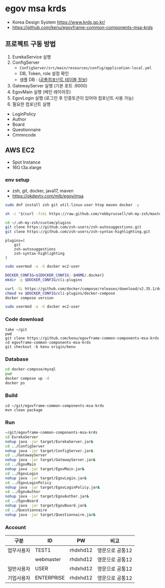 # egov msa krds
- Korea Design System https://www.krds.go.kr/
- https://github.com/kenu/egovframe-common-components-msa-krds

## 프로젝트 구동 방법

1. EurekaService 실행
2. ConfigServer
   - `ConfigServer/src/main/resources/config/application-local.yml`
   - DB, Token, role 설정 확인
   - 샘플 DB : ([공통컴포넌트 테이블 정보](https://www.egovframe.go.kr/wiki/doku.php?id=egovframework:com:v4.1:init_table#:~:text=%EC%9A%B4%EC%A0%84%EB%A9%B4%ED%97%88%EC%A6%9D%20SP%20%EA%B1%B0%EB%9E%98%EC%A0%95%EB%B3%B4-,%ED%85%8C%EC%9D%B4%EB%B8%94/%EC%B4%88%EA%B8%B0%EB%8D%B0%EC%9D%B4%ED%84%B0%20%EC%83%9D%EC%84%B1%20%EC%8A%A4%ED%81%AC%EB%A6%BD%ED%8A%B8,-%EA%B3%B5%ED%86%B5%EC%BB%B4%ED%8F%AC%EB%84%8C%ED%8A%B8%EB%8A%94%20%EB%B0%B0%ED%8F%AC%ED%8C%8C%EC%9D%BC%EC%9D%84%20%ED%86%B5%ED%95%B4))
3. GatewayServer 실행 (기본 포트 :9000)
4. EgovMain 실행 (메인 레이아웃)
5. EgovLogin 실행 (로그인 후 인증토큰이 있어야 컴포넌트 사용 가능)
6. 필요한 컴포넌트 실행

- LoginPolicy
- Author
- Board
- Questionnaire
- Cmmncode

## AWS EC2
- Spot Instance
- 16G t3a.xlarge

### env setup
- zsh, git, docker, java17, maven
- https://okdevtv.com/mib/egov/msa

```sh
sudo dnf install zsh git util-linux-user htop maven docker -y

sh -c "$(curl -fsSL https://raw.github.com/robbyrussell/oh-my-zsh/master/tools/install.sh)"

```

```sh
cd ~/.oh-my-zsh/custom/plugins
git clone https://github.com/zsh-users/zsh-autosuggestions.git
git clone https://github.com/zsh-users/zsh-syntax-highlighting.git

```

```
plugins=(
    git
    zsh-autosuggestions
    zsh-syntax-highlighting
)

```

```sh
sudo usermod -a -G docker ec2-user

DOCKER_CONFIG=${DOCKER_CONFIG:-$HOME/.docker}
mkdir -p $DOCKER_CONFIG/cli-plugins

```

```sh
curl -SL https://github.com/docker/compose/releases/download/v2.35.1/docker-compose-linux-x86_64 -o $DOCKER_CONFIG/cli-plugins/docker-compose
chmod +x $DOCKER_CONFIG/cli-plugins/docker-compose
docker compose version

```

```sh
sudo usermod -a -G docker ec2-user
```

### Code download
```
take ~/git
pwd
git clone https://github.com/kenu/egovframe-common-components-msa-krds
cd egovframe-common-components-msa-krds
git checkout -b kenu origin/kenu
```

### Database
```sh
cd docker-compose/mysql
pwd
docker compose up -d
docker ps
```

### Build
```
cd ~/git/egovframe-common-components-msa-krds
mvn clean package
```

### Run
```sh
~/git/egovframe-common-components-msa-krds
cd EurekaServer
nohup java -jar target/EurekaServer.jar&
cd ../ConfigServer
nohup java -jar target/ConfigServer.jar&
cd ../GatewayServer
nohup java -jar target/GatewayServer.jar&
cd ../EgovMain
nohup java -jar target/EgovMain.jar&
cd ../EgovLogin
nohup java -jar target/EgovLogin.jar&
cd ../EgovLoginPolicy
nohup java -jar target/EgovLoginPolicy.jar&
cd ../EgovAuthor
nohup java -jar target/EgovAuthor.jar&
cd ../EgovBoard
nohup java -jar target/EgovBoard.jar&
cd ../Questionnaire
nohup java -jar target/Questionnaire.jar&

```

### Account

| 구분    | ID         | PW       | 비고        |
| ----- | ---------- | -------- | --------- |
| 업무사용자 | TEST1      | rhdxhd12 | 영문으로 공통12 |
|       | webmaster  | rhdxhd12 | 영문으로 공통12 |
| 일반사용자 | USER       | rhdxhd12 | 영문으로 공통12 |
| 기업사용자 | ENTERPRISE | rhdxhd12 | 영문으로 공통12 |
